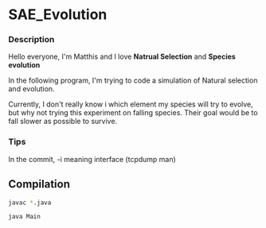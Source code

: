 # SAE_Evolution

### Description

Hello everyone, I'm Matthis and I love **Natrual Selection** and **Species evolution**

In the following program, I'm trying to code a simulation of Natural selection and evolution.

Currently, I don't really know i which element my species will try to evolve, but why not trying this experiment on falling species. Their goal would be to fall slower as possible to survive.

### Tips

In the commit, -i meaning interface (tcpdump man)

## Compilation

```bash
javac *.java 
```
```bash
java Main
```


